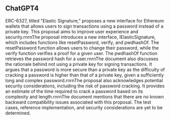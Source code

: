 ## ChatGPT4

ERC-6327, titled "Elastic Signature," proposes a new interface for Ethereum wallets that allows users to sign transactions using a password instead of a private key. This proposal aims to improve user experience and security.rnrnThe proposal introduces a new interface, IElasticSignature, which includes functions like resetPassword, verify, and pwdhashOf. The resetPassword function allows users to change their password, while the verify function verifies a proof for a given user. The pwdhashOf function retrieves the password hash for a user.rnrnThe document also discusses the rationale behind not using a private key for signing transactions. It argues that a password is more secure than a private key as the difficulty of cracking a password is higher than that of a private key, given a sufficiently long and complex password.rnrnThe proposal also acknowledges potential security considerations, including the risk of password cracking. It provides an estimate of the time required to crack a password based on its complexity and length.rnrnThe document mentions that there are no known backward compatibility issues associated with this proposal. The test cases, reference implementation, and security considerations are yet to be determined.
